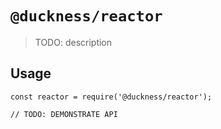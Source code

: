 # `@duckness/reactor`

> TODO: description

## Usage

```
const reactor = require('@duckness/reactor');

// TODO: DEMONSTRATE API
```
